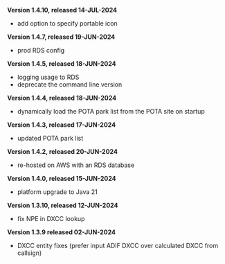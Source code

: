 **Version 1.4.10, released 14-JUL-2024**
- add option to specify portable icon

**Version 1.4.7, released 19-JUN-2024**
- prod RDS config

**Version 1.4.5, released 18-JUN-2024**
- logging usage to RDS
- deprecate the command line version

**Version 1.4.4, released 18-JUN-2024**
- dynamically load the POTA park list from the POTA site on startup

**Version 1.4.3, released 17-JUN-2024**
- updated POTA park list

**Version 1.4.2, released 20-JUN-2024**
- re-hosted on AWS with an RDS database

**Version 1.4.0, released 15-JUN-2024**
- platform upgrade to Java 21

**Version 1.3.10, released 12-JUN-2024**
- fix NPE in DXCC lookup

**Version 1.3.9 released 02-JUN-2024**
- DXCC entity fixes (prefer input ADIF DXCC over calculated DXCC from callsign)

